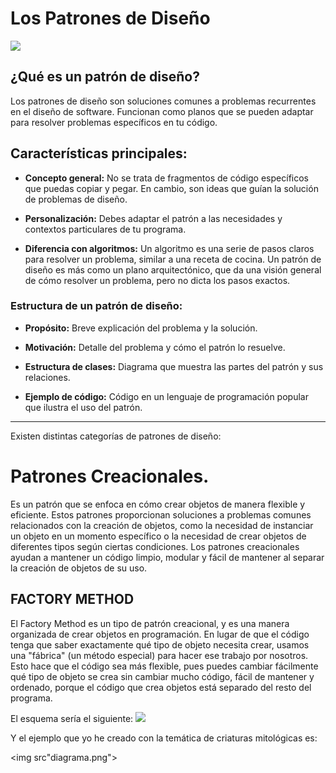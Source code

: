 # Los Patrones de Diseño
<img src="https://refactoring.guru/images/patterns/content/index/full/patterns-01.png?id=e9cf5363691b460aa690c2716ce35557">

## ¿Qué es un patrón de diseño?
Los patrones de diseño son soluciones comunes a problemas recurrentes en el diseño de software. Funcionan como planos que se pueden adaptar para resolver problemas específicos en tu código.

## Características principales:
- **Concepto general:** No se trata de fragmentos de código específicos que puedas copiar y pegar. En cambio, son ideas que guían la solución de problemas de diseño.

- **Personalización:** Debes adaptar el patrón a las necesidades y contextos particulares de tu programa.

- **Diferencia con algoritmos:** Un algoritmo es una serie de pasos claros para resolver un problema, similar a una receta de cocina. Un patrón de diseño es más como un plano arquitectónico, que da una visión general de cómo resolver un problema, pero no dicta los pasos exactos.

### Estructura de un patrón de diseño:
- **Propósito:** Breve explicación del problema y la solución.

- **Motivación:** Detalle del problema y cómo el patrón lo resuelve.

- **Estructura de clases:** Diagrama que muestra las partes del patrón y sus relaciones.

- **Ejemplo de código:** Código en un lenguaje de programación popular que ilustra el uso del patrón.



<hr>

Existen distintas categorías de patrones de diseño:

# Patrones Creacionales.
Es un patrón que se enfoca en cómo crear objetos de manera flexible y eficiente. Estos patrones proporcionan soluciones a problemas comunes relacionados con la creación de objetos, como la necesidad de instanciar un objeto en un momento específico o la necesidad de crear objetos de diferentes tipos según ciertas condiciones. Los patrones creacionales ayudan a mantener un código limpio, modular y fácil de mantener al separar la creación de objetos de su uso.

## FACTORY METHOD

El Factory Method es un tipo de patrón creacional, y es una manera organizada de crear objetos en programación. En lugar de que el código tenga que saber exactamente qué tipo de objeto necesita crear, usamos una "fábrica" (un método especial) para hacer ese trabajo por nosotros. Esto hace que el código sea más flexible, pues puedes cambiar fácilmente qué tipo de objeto se crea sin cambiar mucho código, fácil de mantener y ordenado, porque el código que crea objetos está separado del resto del programa.

El esquema sería el siguiente:
<img src="https://refactoring.guru/images/patterns/diagrams/factory-method/structure.png">

Y el ejemplo que yo he creado con la temática de criaturas mitológicas es:

<img src"diagrama.png">
